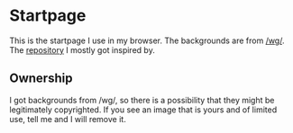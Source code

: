 # Startpage

This is the startpage I use in my browser.
The backgrounds are from [/wg/](http://boards.4chan.org/wg/).
The [repository](https://github.com/startpages/startpages.github.io) I mostly got inspired by.

## Ownership
I got backgrounds from /wg/, so there is a possibility that they might be legitimately copyrighted. If you see an image that is yours and of limited use, tell me and I will remove it.
